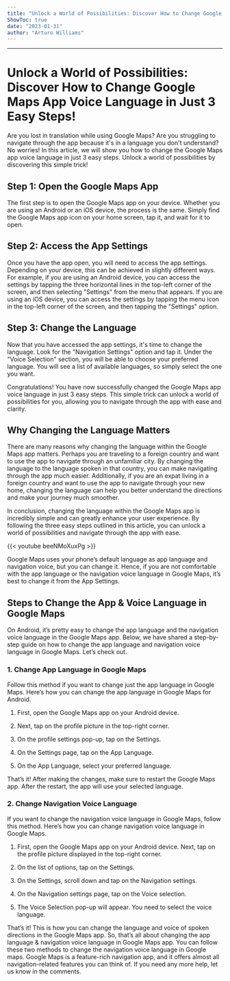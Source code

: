 ```yaml
---
title: "Unlock a World of Possibilities: Discover How to Change Google Maps App Voice Language in Just 3 Easy Steps!"
ShowToc: true 
date: "2023-01-31"
author: "Arturo Williams"
---
```

*****
# Unlock a World of Possibilities: Discover How to Change Google Maps App Voice Language in Just 3 Easy Steps!

Are you lost in translation while using Google Maps? Are you struggling to navigate through the app because it's in a language you don't understand? No worries! In this article, we will show you how to change the Google Maps app voice language in just 3 easy steps. Unlock a world of possibilities by discovering this simple trick!

## Step 1: Open the Google Maps App

The first step is to open the Google Maps app on your device. Whether you are using an Android or an iOS device, the process is the same. Simply find the Google Maps app icon on your home screen, tap it, and wait for it to open.

## Step 2: Access the App Settings

Once you have the app open, you will need to access the app settings. Depending on your device, this can be achieved in slightly different ways. For example, if you are using an Android device, you can access the settings by tapping the three horizontal lines in the top-left corner of the screen, and then selecting "Settings" from the menu that appears. If you are using an iOS device, you can access the settings by tapping the menu icon in the top-left corner of the screen, and then tapping the "Settings" option.

## Step 3: Change the Language

Now that you have accessed the app settings, it's time to change the language. Look for the "Navigation Settings" option and tap it. Under the "Voice Selection" section, you will be able to choose your preferred language. You will see a list of available languages, so simply select the one you want.

Congratulations! You have now successfully changed the Google Maps app voice language in just 3 easy steps. This simple trick can unlock a world of possibilities for you, allowing you to navigate through the app with ease and clarity.

## Why Changing the Language Matters

There are many reasons why changing the language within the Google Maps app matters. Perhaps you are traveling to a foreign country and want to use the app to navigate through an unfamiliar city. By changing the language to the language spoken in that country, you can make navigating through the app much easier. Additionally, if you are an expat living in a foreign country and want to use the app to navigate through your new home, changing the language can help you better understand the directions and make your journey much smoother.

In conclusion, changing the language within the Google Maps app is incredibly simple and can greatly enhance your user experience. By following the three easy steps outlined in this article, you can unlock a world of possibilities and navigate through the app with ease.

{{< youtube beeNMoXuxPg >}} 



Google Maps uses your phone’s default language as app language and navigation voice, but you can change it. Hence, if you are not comfortable with the app language or the navigation voice language in Google Maps, it’s best to change it from the App Settings.

 
## Steps to Change the App & Voice Language in Google Maps


On Android, it’s pretty easy to change the app language and the navigation voice language in the Google Maps app. Below, we have shared a step-by-step guide on how to change the app language and navigation voice language in Google Maps. Let’s check out.

 
### 1. Change App Language in Google Maps


Follow this method if you want to change just the app language in Google Maps. Here’s how you can change the app language in Google Maps for Android.
1. First, open the Google Maps app on your Android device.

2. Next, tap on the profile picture in the top-right corner.

3. On the profile settings pop-up, tap on the Settings.

4. On the Settings page, tap on the App Language.

5. On the App Language, select your preferred language.

That’s it! After making the changes, make sure to restart the Google Maps app. After the restart, the app will use your selected language.

 
### 2. Change Navigation Voice Language


If you want to change the navigation voice language in Google Maps, follow this method. Here’s how you can change navigation voice language in Google Maps.
1. First, open the Google Maps app on your Android device. Next, tap on the profile picture displayed in the top-right corner.

2. On the list of options, tap on the Settings.

3. On the Settings, scroll down and tap on the Navigation settings.

4. On the Navigation settings page, tap on the Voice selection.

5. The Voice Selection pop-up will appear. You need to select the voice language.

That’s it! This is how you can change the language and voice of spoken directions in the Google Maps app.
So, that’s all about changing the app language & navigation voice language in Google Maps app. You can follow these two methods to change the navigation voice language in Google maps. Google Maps is a feature-rich navigation app, and it offers almost all navigation-related features you can think of. If you need any more help, let us know in the comments.




